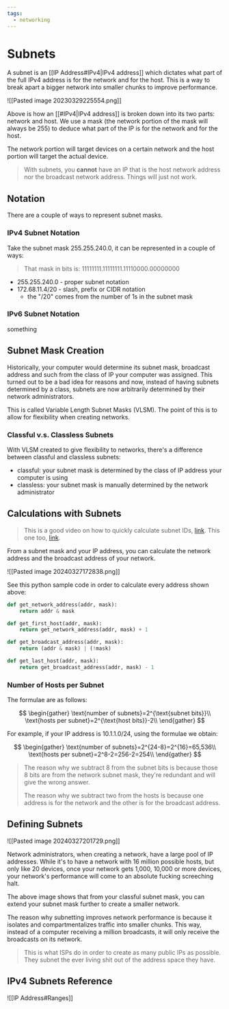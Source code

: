 ```yaml
---
tags:
  - networking
---
```

# Subnets

A subnet is an [[IP Address#IPv4|IPv4 address]] which dictates what part of the full IPv4 address is for the network and for the host. This is a way to break apart a bigger network into smaller chunks to improve performance.

![[Pasted image 20230329225554.png]]

Above is how an [[#IPv4|IPv4 address]] is broken down into its two parts: network and host. We use a mask (the network portion of the mask will always be 255) to deduce what part of the IP is for the network and for the host.

The network portion will target devices on a certain network and the host portion will target the actual device.

>With subnets, you **cannot** have an IP that is the host network address nor the broadcast network address. Things will just not work.

## Notation

There are a couple of ways to represent subnet masks.

### IPv4 Subnet Notation

Take the subnet mask 255.255.240.0, it can be represented in a couple of ways:

>That mask in bits is: 11111111.11111111.11110000.00000000

- 255.255.240.0 - proper subnet notation
- 172.68.11.4/20 - slash, prefix or CIDR notation
    - the "/20" comes from the number of 1s in the subnet mask

### IPv6 Subnet Notation

something

## Subnet Mask Creation

Historically, your computer would determine its subnet mask, broadcast address and such from the class of IP your computer was assigned. This turned out to be a bad idea for reasons and now, instead of having subnets determined by a class, subnets are now arbitrarily determined by their network administrators.

This is called Variable Length Subnet Masks (VLSM). The point of this is to allow for flexibility when creating networks.

### Classful v.s. Classless Subnets

With VLSM created to give flexibility to networks, there's a difference between classful and classless subnets:

- classful: your subnet mask is determined by the class of IP address your computer is using
- classless: your subnet mask is manually determined by the network administrator

## Calculations with Subnets

>This is a good video on how to quickly calculate subnet IDs, [link](https://www.youtube.com/watch?v=XMzLpGKTu50).
>This one too, [link](https://www.youtube.com/watch?v=SWy0MRfkXpQ).

From a subnet mask and your IP address, you can calculate the network address and the broadcast address of your network.

![[Pasted image 20240327172838.png]]

See this python sample code in order to calculate every address shown above:

```py
def get_network_address(addr, mask):
    return addr & mask

def get_first_host(addr, mask):
    return get_network_address(addr, mask) + 1

def get_broadcast_address(addr, mask):
    return (addr & mask) | (!mask)

def get_last_host(addr, mask):
    return get_broadcast_address(addr, mask) - 1
```

### Number of Hosts per Subnet

The formulae are as follows:

$$
\begin{gather}
\text{number of subnets}=2^{\text{subnet bits}}\\
\text{hosts per subnet}=2^{\text{host bits}}-2\\
\end{gather}
$$

For example, if your IP address is 10.1.1.0/24, using the formulae we obtain:

$$
\begin{gather}
\text{number of subnets}=2^{24-8}=2^{16}=65,536\\
\text{hosts per subnet}=2^8-2=256-2=254\\
\end{gather}
$$

>The reason why we subtract 8 from the subnet bits is because those 8 bits are from the network subnet mask, they're redundant and will give the wrong answer.
>
>The reason why we subtract two from the hosts is because one address is for the network and the other is for the broadcast address.

## Defining Subnets

![[Pasted image 20240327201729.png]]

Network administrators, when creating a network, have a large pool of IP addresses. While it's to have a network with 16 million possible hosts, but only like 20 devices, once your network gets 1,000, 10,000 or more devices, your network's performance will come to an absolute fucking screeching halt.

The above image shows that from your classful subnet mask, you can extend your subnet mask further to create a smaller network.

The reason why subnetting improves network performance is because it isolates and compartmentalizes traffic into smaller chunks. This way, instead of a computer receiving a million broadcasts, it will only receive the broadcasts on its network. 

>This is what ISPs do in order to create as many public IPs as possible. They subnet the ever living shit out of the address space they have.

## IPv4 Subnets Reference

![[IP Address#Ranges]]

